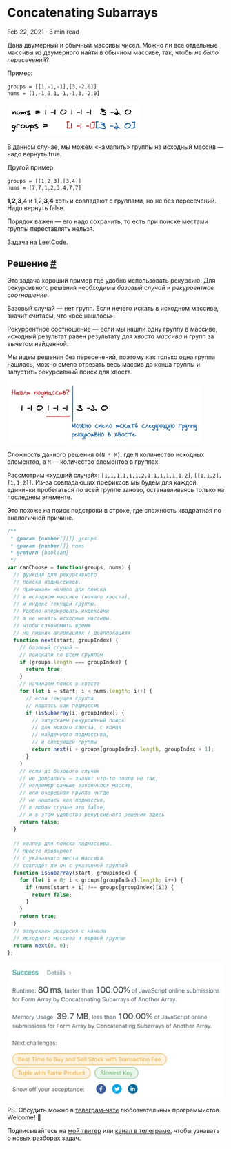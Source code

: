 Concatenating Subarrays
=======================

Feb 22, 2021 · 3 min read

Дана двумерный и обычный массивы чисел. Можно ли все отдельные массивы из двумерного найти в обычном массиве, так, чтобы _не было пересечений_?

Пример:

    groups = [[1,-1,-1],[3,-2,0]]
    nums = [1,-1,0,1,-1,-1,3,-2,0]
    

![](/images/concatenating-arrays--ex.jpg)

В данном случае, мы можем «намапить» группы на исходный массив — надо вернуть true.

Другой пример:

    groups = [[1,2,3],[3,4]]
    nums = [7,7,1,2,3,4,7,7]
    

**1,2,3**,4 и 1,2,**3,4** хоть и совпадают с группами, но не без пересечений. Надо вернуть false.

Порядок важен — его надо сохранить, то есть при поиске местами группы переставлять нельзя.

[Задача на LeetCode](https://leetcode.com/problems/form-array-by-concatenating-subarrays-of-another-array/).

Решение [#](#решение)
---------------------

Это задача хороший пример где удобно использовать рекурсию. Для рекурсивного решения необходимы _базовый случай_ и _рекуррентное соотношение_.

Базовый случай — нет групп. Если нечего искать в исходном массиве, значит считаем, что «всё нашлось».

Рекуррентное соотношение — если мы нашли одну группу в массиве, исходный результат равен результату для _хвоста массива_ и групп за вычетом найденной.

Мы ищем решения без пересечений, поэтому как только одна группа нашлась, можно смело отрезать весь массив до конца группы и запустить рекурсивный поиск для хвоста.

![](/images/concatenating-arrays--ex2.jpg)

Сложность данного решения `O(N * M)`, где `N` количество исходных элементов, а `M` — количество элементов в группах.

Рассмотрим «худший случай»: `[1,1,1,1,1,1,2,1,1,1,1,1,1,2]`, `[[1,1,2],[1,1,2]]`. Из-за совпадающих префиксов мы будем для каждой единички пробегаться по всей группе заново, останавливаясь только на последнем элементе.

Это похоже на поиск подстроки в строке, где сложность квадратная по аналогичной причине.

```js
/**
 * @param {number[][]} groups
 * @param {number[]} nums
 * @return {boolean}
 */
var canChoose = function(groups, nums) {
  // функция для рекурсивного
  // поиска подмассивов,
  // принимаем начало для поиска
  // в исходном массиве (начало хвоста),
  // и индекс текущей группы.
  // Удобно оперировать индексами
  // а не менять исходные массивы,
  // чтобы сэкономить время
  // на лишних аллокациях / деаллокациях
  function next(start, groupIndex) {
    // базовый случай —
    // поискали по всем группам
    if (groups.length === groupIndex) {
      return true;
    }
    // начинаем поиск в хвосте
    for (let i = start; i < nums.length; i++) {
      // если текущая группа
      // нашлась как подмассив
      if (isSubarray(i, groupIndex)) {
        // запускаем рекурсивный поиск
        // для нового хвоста, с конца
        // найденного подмассива,
        // и следующей группы
        return next(i + groups[groupIndex].length, groupIndex + 1);
      }
    }
    // если до базового случая
    // не добрались — значит что-то пошло не так,
    // например раньше закончился массив,
    // или очередная группа нигде
    // не нашлась как подмассив,
    // в любом случае это false,
    // и в этом удобство рекурсивного решения здесь
    return false;
  }

  // хелпер для поиска подмассива,
  // просто проверяет
  // с указанного места массива
  // совпадёт ли он с указанной группой
  function isSubarray(start, groupIndex) {
    for (let i = 0; i < groups[groupIndex].length; i++) {
      if (nums[start + i] !== groups[groupIndex][i]) {
        return false;
      }
    }
    return true;
  }
  // запускаем рекурсия с начала
  // исходного массива и первой группы
  return next(0, 0);
};
```
    

![](/images/concatenating-arrays--result.jpg)

PS. Обсудить можно в [телеграм-чате](https://t.me/ctci_chat_ru) любознательных программистов. Welcome! 🤗

Подписывайтесь на [мой твитер](https://twitter.com/vitkarpov) или [канал в телеграме](https://t.me/coding_interviews), чтобы узнавать о новых разборах задач.